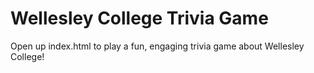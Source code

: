 # Wellesley College Trivia Game
Open up index.html to play a fun, engaging trivia game about Wellesley College! 
